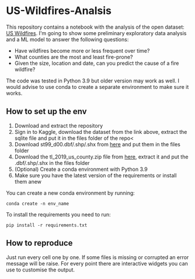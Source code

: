 # US-Wildfires-Analsis

This repository contains a notebook with the analysis of the open dataset: <a href="https://www.kaggle.com/datasets/rtatman/188-million-us-wildfires">US Wildfires</a>. I'm going to show some preliminary exploratory data analysis and a ML model to answer the following questions:
<ul>
    <li>Have wildfires become more or less frequent over time?</li>
    <li>What counties are the most and least fire-prone?</li>
    <li>Given the size, location and date, can you predict the cause of a fire wildfire?</li>
</ul> 

The code was tested in Python 3.9 but older version may work as well. I would advise to use conda to create a separate environment to make sure it works.

## How to set up the env

<ol>
    <li>Download and extract the repository</li>
    <li>Sign in to Kaggle, download the dataset from the link above, extract the sqlite file and put it in the files folder of the repo<</li>
    <li>Download st99_d00.dbf/.shp/.shx from <a href="https://github.com/matplotlib/basemap/tree/master/examples">here</a> and put them in the files folder</li>
    <li>Download the tl_2019_us_county.zip file from <a href="https://catalog.data.gov/dataset/tiger-line-shapefile-2019-nation-u-s-current-county-and-equivalent-national-shapefile">here</a>, extract it and put the .dbf/.shp/.shx in the files folder
    <li>(Optional) Create a conda environment with Python 3.9</li>
    <li>Make sure you have the latest version of the requirements or install them anew</li>
</ol> 

You can create a new conda environment by running:
```
conda create -n env_name
```
To install the requirements you need to run:
```
pip install -r requirements.txt
```

## How to reproduce
Just run every cell one by one. If some files is missing or corrupted an error message will be raise. For every point there are interactive widgets you can use to customise the output.
